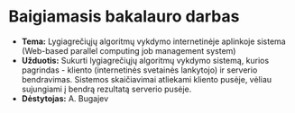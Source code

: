 # Baigiamasis bakalauro darbas

- **Tema:** Lygiagrečiųjų algoritmų vykdymo internetinėje aplinkoje sistema (Web-based parallel computing job management system)
- **Užduotis:** Sukurti lygiagrečiųjų algoritmų vykdymo sistemą, kurios pagrindas - kliento (internetinės svetainės lankytojo) ir serverio bendravimas. Sistemos skaičiavimai atliekami kliento pusėje, vėliau sujungiami į bendrą rezultatą serverio pusėje.
- **Dėstytojas:** A. Bugajev